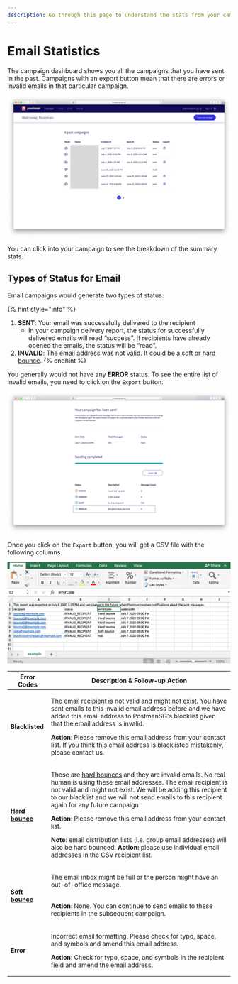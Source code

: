 ```yaml
---
description: Go through this page to understand the stats from your campaign.
---
```


# Email Statistics

The campaign dashboard shows you all the campaigns that you have sent in the past. Campaigns with an export button mean that there are errors or invalid emails in that particular campaign.

![](../../../.gitbook/assets/postman-email-stat.jpg)

You can click into your campaign to see the breakdown of the summary stats.

## Types of Status for Email

Email campaigns would generate two types of status:

{% hint style="info" %}
1. **SENT**: Your email was successfully delivered to the recipient
   * In your campaign delivery report, the status for successfully delivered emails will read “success”. If recipients have already opened the emails, the status will be “read”.
2. **INVALID**: The email address was not valid. It could be a [soft or hard bounce](https://guide.postman.gov.sg/campaign-guide/quick-start/email/halting-of-email-campaigns#what-are-the-different-kinds-of-bounce).
{% endhint %}

You generally would not have any **ERROR** status. To see the entire list of invalid emails, you need to click on the `Export` button.

![](../../../.gitbook/assets/postman-email-stat-2.jpg)

Once you click on the `Export` button, you will get a CSV file with the following columns.

![](../../../.gitbook/assets/postman-statistics.png)

| Error Codes                                                                                                                               | Description & Follow-up Action                                                                                                                                                                                                                                                                                                                                                                                                                                                                                                                                                                                                                                                                                                     |
| ----------------------------------------------------------------------------------------------------------------------------------------- | ---------------------------------------------------------------------------------------------------------------------------------------------------------------------------------------------------------------------------------------------------------------------------------------------------------------------------------------------------------------------------------------------------------------------------------------------------------------------------------------------------------------------------------------------------------------------------------------------------------------------------------------------------------------------------------------------------------------------------------- |
| **Blacklisted**                                                                                                                           | <p>The email recipient is not valid and might not exist. You have sent emails to this invalid email address before and we have added this email address to PostmanSG's blocklist given that the email address is invalid.</p><p><strong>Action</strong>: Please remove this email address from your contact list. If you think this email address is blacklisted mistakenly, please contact us.</p>                                                                                                                                                                                                                                                                                                                                |
| [**Hard bounce**](https://guide.postman.gov.sg/campaign-guide/quick-start/email/halting-of-email-campaigns#what-are-the-different-kinds-of-bounce) | <p>These are <a href="https://guide.postman.gov.sg/campaign-guide/quick-start/email/halting-of-email-campaigns#what-are-the-different-kinds-of-bounce">hard bounces</a> and they are invalid emails. No real human is using these email addresses. The email recipient is not valid and might not exist. We will be adding this recipient to our blacklist and we will not send emails to this recipient again for any future campaign.</p><p><strong>Action</strong>: Please remove this email address from your contact list.</p><p><strong>Note</strong>: email distribution lists (i.e. group email addresses) will also be hard bounced. <strong>Action:</strong> please use individual email addresses in the CSV recipient list.</p> |
| [**Soft bounce**](https://guide.postman.gov.sg/campaign-guide/quick-start/email/halting-of-email-campaigns#what-are-the-different-kinds-of-bounce) | <p>The email inbox might be full or the person might have an out-of-office message.</p><p><br><strong>Action</strong>: None. You can continue to send emails to these recipients in the subsequent campaign.</p>                                                                                                                                                                                                                                                                                                                                                                                                                                                                                                                   |
| **Error**                                                                                                                                 | <p>Incorrect email formatting. Please check for typo, space, and symbols and amend this email address.</p><p><strong>Action</strong>: Check for typo, space, and symbols in the recipient field and amend the email address.</p>                                                                                                                                                                                                                                                                                                                                                                                                                                                                                                   |

